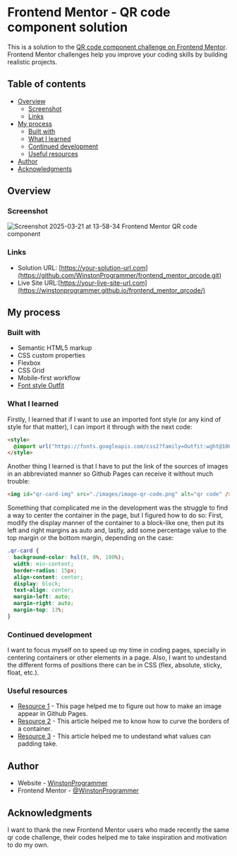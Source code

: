 # Frontend Mentor - QR code component solution

This is a solution to the [QR code component challenge on Frontend Mentor](https://www.frontendmentor.io/challenges/qr-code-component-iux_sIO_H). Frontend Mentor challenges help you improve your coding skills by building realistic projects. 

## Table of contents

- [Overview](#overview)
  - [Screenshot](#screenshot)
  - [Links](#links)
- [My process](#my-process)
  - [Built with](#built-with)
  - [What I learned](#what-i-learned)
  - [Continued development](#continued-development)
  - [Useful resources](#useful-resources)
- [Author](#author)
- [Acknowledgments](#acknowledgments)

## Overview

### Screenshot

![Screenshot 2025-03-21 at 13-58-34 Frontend Mentor QR code component](https://github.com/user-attachments/assets/13115cdc-d6ec-4d9f-aad5-6955469d276f)

### Links

- Solution URL: [https://your-solution-url.com](https://github.com/WinstonProgrammer/frontend_mentor_qrcode.git)
- Live Site URL:[https://your-live-site-url.com](https://winstonprogrammer.github.io/frontend_mentor_qrcode/)

## My process

### Built with

- Semantic HTML5 markup
- CSS custom properties
- Flexbox
- CSS Grid
- Mobile-first workflow
- [Font style Outfit](https://fonts.googleapis.com/css2?family=Outfit:wght@100..900&display=swap)

### What I learned

Firstly, I learned that if I want to use an imported font style (or any kind of style for that matter), I can import it through with the next code:
```html
<style>
  @import url("https://fonts.googleapis.com/css2?family=Outfit:wght@100..900&display=swap");
</style>
```

Another thing I learned is that I have to put the link of the sources of images in an abbreviated manner so Github Pages can receive it without much trouble:
```html
<img id="qr-card-img" src="./images/image-qr-code.png" alt="qr code" />
```

Something that complicated me in the development was the struggle to find a way to center the container in the page, but I figured how to do so: First, modify the display manner of the container to a block-like one, then put its left and right margins as auto and, lastly, add some percentage value to the top margin or the bottom margin, depending on the case:
```css
.qr-card {
  background-color: hsl(0, 0%, 100%);
  width: min-content;
  border-radius: 15px;
  align-content: center;
  display: block;
  text-align: center;
  margin-left: auto;
  margin-right: auto;
  margin-top: 13%;
}
```

### Continued development

I want to focus myself on to speed up my time in coding pages, specially in centering containers or other elements in a page. Also, I want to undestand the different forms of positions there can be in CSS (flex, absolute, sticky, float, etc.).

### Useful resources

- [Resource 1](https://stackoverflow.com/questions/41468951/images-not-displaying-in-github-pages) - This page helped me to figure out how to make an image appear in Github Pages.
- [Resource 2](https://developer.mozilla.org/en-US/docs/Web/CSS/border-radius) - This article helped me to know how to curve the borders of a container.
- [Resource 3](https://stackoverflow.com/questions/4973988/why-does-css-not-support-negative-padding) - This article helped me to undestand what values can padding take.

## Author

- Website - [WinstonProgrammer](https://github.com/WinstonProgrammer)
- Frontend Mentor - [@WinstonProgrammer](https://www.frontendmentor.io/profile/WinstonProgrammer)

## Acknowledgments

I want to thank the new Frontend Mentor users who made recently the same qr code challenge, their codes helped me to take inspiration and motivation to do my own.
